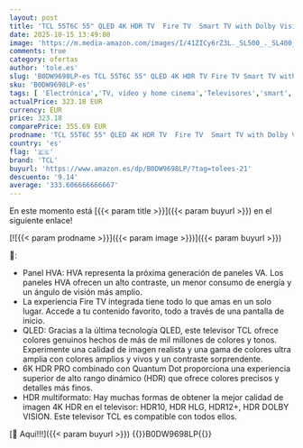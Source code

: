 ```yaml
---
layout: post
title: 'TCL 55T6C 55" QLED 4K HDR TV  Fire TV  Smart TV with Dolby Vision & Atmos  HDR10+  Press & Ask Alexa  [Clase de eficiencia energética F]'
date: 2025-10-15 13:49:08
image: 'https://m.media-amazon.com/images/I/41ZICy6rZ3L._SL500_._SL400_.jpg'
comments: true
category: ofertas
author: 'tole.es'
slug: 'B0DW9698LP-es TCL 55T6C 55" QLED 4K HDR TV Fire TV Smart TV with Dolby...'
sku: 'B0DW9698LP-es'
tags: [ 'Electrónica','TV, vídeo y home cinema','Televisores','smart','tcl','tv','🇪🇸', ]
actualPrice: 323.18 EUR
currency: EUR
price: 323.18
comparePrice: 355.69 EUR
prodname: 'TCL 55T6C 55" QLED 4K HDR TV  Fire TV  Smart TV with Dolby Vision & Atmos  HDR10+  Press & Ask Alexa  [Clase de eficiencia energética F]'
country: 'es'
flag: '🇪🇸'
brand: 'TCL'
buyurl: 'https://www.amazon.es/dp/B0DW9698LP/?tag=tolees-21'
descuento: '9.14'
average: '333.606666666667'
---
```


En este momento está [{{< param title >}}]({{< param buyurl >}}) en el siguiente enlace!

[![{{< param prodname >}}]({{< param image >}})]({{< param buyurl >}})

🔎:

- Panel HVA: HVA representa la próxima generación de paneles VA. Los paneles HVA ofrecen un alto contraste, un menor consumo de energía y un ángulo de visión más amplio.
- La experiencia Fire TV integrada tiene todo lo que amas en un solo lugar. Accede a tu contenido favorito, todo a través de una pantalla de inicio.
- QLED: Gracias a la última tecnología QLED, este televisor TCL ofrece colores genuinos hechos de más de mil millones de colores y tonos. Experimente una calidad de imagen realista y una gama de colores ultra amplia con colores amplios y vivos y un contraste sorprendente.
- 6K HDR PRO combinado con Quantum Dot proporciona una experiencia superior de alto rango dinámico (HDR) que ofrece colores precisos y detalles más finos.
- HDR multiformato: Hay muchas formas de obtener la mejor calidad de imagen 4K HDR en el televisor: HDR10, HDR HLG, HDR12+, HDR DOLBY VISION. Este televisor TCL es compatible con todos ellos.

[🛒 Aquí!!!]({{< param buyurl >}})
{{<world>}}B0DW9698LP{{</world>}}
